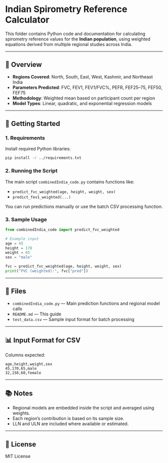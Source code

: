 # Indian Spirometry Reference Calculator

This folder contains Python code and documentation for calculating spirometry reference values for the **Indian population**, using weighted equations derived from multiple regional studies across India.

---

## 📄 Overview

* **Regions Covered**: North, South, East, West, Kashmir, and Northeast India
* **Parameters Predicted**: FVC, FEV1, FEV1/FVC%, PEFR, FEF25–75, FEF50, FEF75
* **Methodology**: Weighted mean based on participant count per region
* **Model Types**: Linear, quadratic, and exponential regression models

---

## 🚀 Getting Started

### 1. Requirements

Install required Python libraries:

```bash
pip install -r ../requirements.txt
```

### 2. Running the Script

The main script `combinedIndia_code.py` contains functions like:

* `predict_fvc_weighted(age, height, weight, sex)`
* `predict_fev1_weighted(...)`

You can run predictions manually or use the batch CSV processing function.

### 3. Sample Usage

```python
from combinedIndia_code import predict_fvc_weighted

# Example input
age = 45
height = 170
weight = 65
sex = "male"

fvc = predict_fvc_weighted(age, height, weight, sex)
print("FVC (weighted):", fvc["pred"])
```

---

## 📁 Files

* `combinedIndia_code.py` — Main prediction functions and regional model calls
* `README.md` — This guide
* `test_data.csv` — Sample input format for batch processing

---

## 📊 Input Format for CSV

Columns expected:

```
age,height,weight,sex
45,170,65,male
32,158,60,female
```

---

## 📚 Notes

* Regional models are embedded inside the script and averaged using weights.
* Each region’s contribution is based on its sample size.
* LLN and ULN are included where available or estimated.

---

## 📝 License

MIT License
